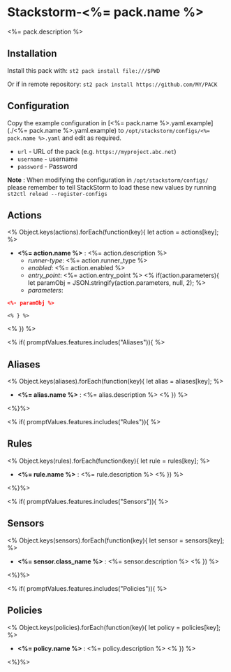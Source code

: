 # Stackstorm-<%= pack.name %>


<%= pack.description %>

## Installation


Install this pack with: `st2 pack install file:///$PWD`

Or if in remote repository: `st2 pack install https://github.com/MY/PACK`

## Configuration

Copy the example configuration in [<%= pack.name %>.yaml.example](./<%= pack.name %>.yaml.example)
to `/opt/stackstorm/configs/<%= pack.name %>.yaml` and edit as required.

* ``url`` - URL of the pack (e.g. ``https://myproject.abc.net``)
* ``username`` - username
* ``password`` - Password


**Note** : When modifying the configuration in `/opt/stackstorm/configs/` please
           remember to tell StackStorm to load these new values by running
           `st2ctl reload --register-configs`



## Actions

<% Object.keys(actions).forEach(function(key){
    let action =  actions[key];
 %>
* **<%= action.name %>** : <%= action.description %>
    - *runner-type*: <%= action.runner_type %>
    - *enabled*: <%= action.enabled %>
    - *entry_point*: <%= action.entry_point %>
    <% if(action.parameters){
        let paramObj = JSON.stringify(action.parameters, null, 2);
    %>
    - *parameters*:
``` json
<%- paramObj %>
```
    <% } %>
<% }) %>


<% if( promptValues.features.includes("Aliases")){ %>

## Aliases

<% Object.keys(aliases).forEach(function(key){
    let alias =  aliases[key];
 %>
* **<%= alias.name %>** : <%= alias.description %>
<% }) %>

<%}%>

<% if( promptValues.features.includes("Rules")){ %>

## Rules

<% Object.keys(rules).forEach(function(key){
    let rule =  rules[key];
%>

* **<%= rule.name %>** : <%= rule.description %>
<% }) %>

<%}%>

<% if( promptValues.features.includes("Sensors")){ %>

## Sensors

<% Object.keys(sensors).forEach(function(key){
    let sensor =  sensors[key];
%>
* **<%= sensor.class_name %>** : <%= sensor.description %>
<% }) %>

<%}%>

<% if( promptValues.features.includes("Policies")){ %>

## Policies

<% Object.keys(policies).forEach(function(key){
    let policy =  policies[key];
%>
* **<%= policy.name %>** : <%= policy.description %>
<% }) %>

<%}%>